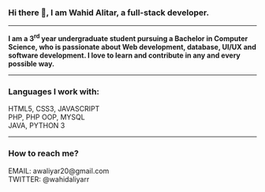 ### Hi there 👋, I am Wahid Alitar, a full-stack developer.


<hr>
<b>I am a 3<sup>rd</sup> year undergraduate student pursuing a Bachelor in Computer Science, who is passionate about Web development, database, UI/UX and software development. I love to learn and contribute in any and every possible way.</b>
<hr>
<h3>Languages I work with:</h3>
HTML5, CSS3, JAVASCRIPT<br>
PHP, PHP OOP, MYSQL<br>
JAVA, PYTHON 3
<hr>
<h3>How to reach me?</h3>
EMAIL: awaliyar20@gmail.com<br>
TWITTER: @wahidaliyarr
